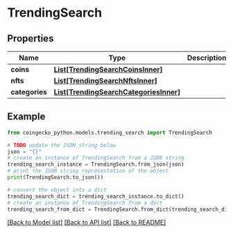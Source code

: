 # TrendingSearch


## Properties

Name | Type | Description | Notes
------------ | ------------- | ------------- | -------------
**coins** | [**List[TrendingSearchCoinsInner]**](TrendingSearchCoinsInner.md) |  | [optional] 
**nfts** | [**List[TrendingSearchNftsInner]**](TrendingSearchNftsInner.md) |  | [optional] 
**categories** | [**List[TrendingSearchCategoriesInner]**](TrendingSearchCategoriesInner.md) |  | [optional] 

## Example

```python
from coingecko_python.models.trending_search import TrendingSearch

# TODO update the JSON string below
json = "{}"
# create an instance of TrendingSearch from a JSON string
trending_search_instance = TrendingSearch.from_json(json)
# print the JSON string representation of the object
print(TrendingSearch.to_json())

# convert the object into a dict
trending_search_dict = trending_search_instance.to_dict()
# create an instance of TrendingSearch from a dict
trending_search_from_dict = TrendingSearch.from_dict(trending_search_dict)
```
[[Back to Model list]](../README.md#documentation-for-models) [[Back to API list]](../README.md#documentation-for-api-endpoints) [[Back to README]](../README.md)



